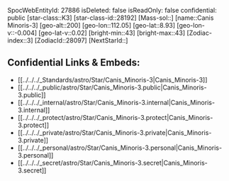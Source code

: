 ﻿---
location:
- 8.93
- -112.05
- 200
tags:
- astro/Star
type: Star
---

SpocWebEntityId: 27886
isDeleted: false
isReadOnly: false
confidential: public
[star-class::K3]
[star-class-id::28192]
[Mass-sol::]
[name::Canis Minoris-3]
[geo-alt::200]
[geo-lon::112.05]
[geo-lat::8.93]
[geo-lon-v::-0.004]
[geo-lat-v::0.02]
[bright-min::43]
[bright-max::43]
[Zodiac-index::3]
[ZodiacId::28097]
[NextStarId::]



## Confidential Links & Embeds: 
- [[../../../_Standards/astro/Star/Canis_Minoris-3|Canis_Minoris-3]] 
- [[../../../_public/astro/Star/Canis_Minoris-3.public|Canis_Minoris-3.public]] 
- [[../../../_internal/astro/Star/Canis_Minoris-3.internal|Canis_Minoris-3.internal]] 
- [[../../../_protect/astro/Star/Canis_Minoris-3.protect|Canis_Minoris-3.protect]] 
- [[../../../_private/astro/Star/Canis_Minoris-3.private|Canis_Minoris-3.private]] 
- [[../../../_personal/astro/Star/Canis_Minoris-3.personal|Canis_Minoris-3.personal]] 
- [[../../../_secret/astro/Star/Canis_Minoris-3.secret|Canis_Minoris-3.secret]]

